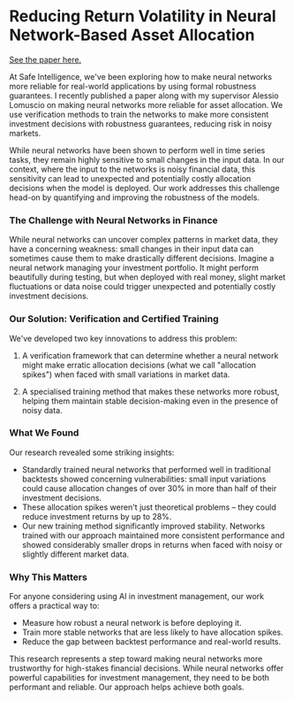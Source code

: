 # Reducing Return Volatility in Neural Network-Based Asset Allocation

[See the paper here.](https://dl.acm.org/doi/10.1145/3677052.3698678)

At Safe Intelligence, we've been exploring how to make neural networks more reliable for real-world applications by using formal robustness guarantees. I recently published a paper along with my supervisor Alessio Lomuscio on making neural networks more reliable for asset allocation. We use verification methods to train the networks to make more consistent investment decisions with robustness guarantees, reducing risk in noisy markets.

While neural networks have been shown to perform well in time series tasks, they remain highly sensitive to small changes in the input data. In our context, where the input to the networks is noisy financial data, this sensitivity can lead to unexpected and potentially costly allocation decisions when the model is deployed. Our work addresses this challenge head-on by quantifying and improving the robustness of the models.


### The Challenge with Neural Networks in Finance

While neural networks can uncover complex patterns in market data, they have a concerning weakness: small changes in their input data can sometimes cause them to make drastically different decisions. Imagine a neural network managing your investment portfolio. It might perform beautifully during testing, but when deployed with real money, slight market fluctuations or data noise could trigger unexpected and potentially costly investment decisions.

### Our Solution: Verification and Certified Training

We've developed two key innovations to address this problem:

1. A verification framework that can determine whether a neural network might make erratic allocation decisions (what we call "allocation spikes") when faced with small variations in market data.

2. A specialised training method that makes these networks more robust, helping them maintain stable decision-making even in the presence of noisy data.

### What We Found

Our research revealed some striking insights:

- Standardly trained neural networks that performed well in traditional backtests showed concerning vulnerabilities: small input variations could cause allocation changes of over 30% in more than half of their investment decisions.
- These allocation spikes weren't just theoretical problems – they could reduce investment returns by up to 28%.
- Our new training method significantly improved stability. Networks trained with our approach maintained more consistent performance and showed considerably smaller drops in returns when faced with noisy or slightly different market data.

### Why This Matters

For anyone considering using AI in investment management, our work offers a practical way to:
- Measure how robust a neural network is before deploying it.
- Train more stable networks that are less likely to have allocation spikes.
- Reduce the gap between backtest performance and real-world results.

This research represents a step toward making neural networks more trustworthy for high-stakes financial decisions. While neural networks offer powerful capabilities for investment management, they need to be both performant and reliable. Our approach helps achieve both goals.